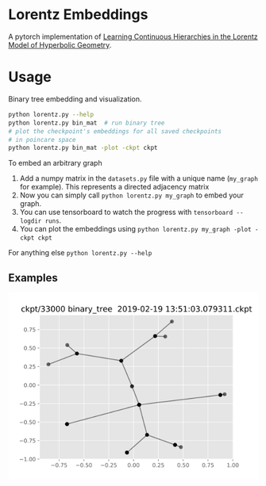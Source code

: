 Lorentz Embeddings
==================


A pytorch implementation of [Learning Continuous Hierarchies in the Lorentz Model of Hyperbolic Geometry](https://arxiv.org/pdf/1806.03417.pdf?noredirect=1).

Usage
=====

Binary tree embedding and visualization.

```bash
python lorentz.py --help
python lorentz.py bin_mat  # run binary tree
# plot the checkpoint's embeddings for all saved checkpoints
# in poincare space
python lorentz.py bin_mat -plot -ckpt ckpt
```

To embed an arbitrary graph

1. Add a numpy matrix in the `datasets.py` file with a unique name (`my_graph` for example). This represents a directed adjacency matrix
2. Now you can simply call `python lorentz.py my_graph` to embed your graph.
3. You can use tensorboard to watch the progress with `tensorboard --logdir runs`.
4. You can plot the embeddings using `python lorentz.py my_graph -plot -ckpt ckpt`


For anything else `python lorentz.py --help`

Examples
--------

![Binary Tree Embedding](embeddings/binary_tree.png)
